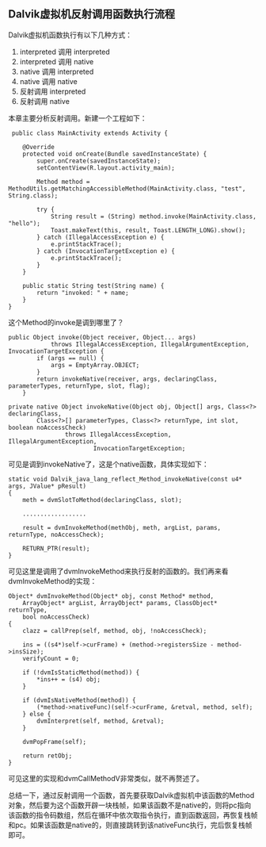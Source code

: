 Dalvik虚拟机反射调用函数执行流程
----------------------------------

Dalvik虚拟机函数执行有以下几种方式：

1. interpreted 调用 interpreted
2. interpreted 调用 native
3. native 调用 interpreted
4. native 调用 native
5. 反射调用 interpreted
6. 反射调用 native

本章主要分析反射调用。新建一个工程如下：

```
 public class MainActivity extends Activity {

    @Override
    protected void onCreate(Bundle savedInstanceState) {
        super.onCreate(savedInstanceState);
        setContentView(R.layout.activity_main);

        Method method = MethodUtils.getMatchingAccessibleMethod(MainActivity.class, "test", String.class);

        try {
            String result = (String) method.invoke(MainActivity.class, "hello");
            Toast.makeText(this, result, Toast.LENGTH_LONG).show();
        } catch (IllegalAccessException e) {
            e.printStackTrace();
        } catch (InvocationTargetException e) {
            e.printStackTrace();
        }
    }

    public static String test(String name) {
        return "invoked: " + name;
    }
}
```

这个Method的invoke是调到哪里了？

```
public Object invoke(Object receiver, Object... args)
            throws IllegalAccessException, IllegalArgumentException, InvocationTargetException {
        if (args == null) {
            args = EmptyArray.OBJECT;
        }
        return invokeNative(receiver, args, declaringClass, parameterTypes, returnType, slot, flag);
    }

private native Object invokeNative(Object obj, Object[] args, Class<?> declaringClass,
        Class<?>[] parameterTypes, Class<?> returnType, int slot, boolean noAccessCheck)
                throws IllegalAccessException, IllegalArgumentException,
                        InvocationTargetException;
```

可见是调到invokeNative了，这是个native函数，具体实现如下：

```
static void Dalvik_java_lang_reflect_Method_invokeNative(const u4* args, JValue* pResult)
{
    meth = dvmSlotToMethod(declaringClass, slot);
    
    ..................
    
    result = dvmInvokeMethod(methObj, meth, argList, params, returnType, noAccessCheck);

    RETURN_PTR(result);
}
```

可见这里是调用了dvmInvokeMethod来执行反射的函数的。我们再来看dvmInvokeMethod的实现：

```
Object* dvmInvokeMethod(Object* obj, const Method* method,
    ArrayObject* argList, ArrayObject* params, ClassObject* returnType,
    bool noAccessCheck)
{
    clazz = callPrep(self, method, obj, !noAccessCheck);

    ins = ((s4*)self->curFrame) + (method->registersSize - method->insSize);
    verifyCount = 0;

    if (!dvmIsStaticMethod(method)) {
        *ins++ = (s4) obj;
    }

    if (dvmIsNativeMethod(method)) {
        (*method->nativeFunc)(self->curFrame, &retval, method, self);
    } else {
        dvmInterpret(self, method, &retval);
    }

    dvmPopFrame(self);

    return retObj;
}
```

可见这里的实现和dvmCallMethodV非常类似，就不再赘述了。

总结一下，通过反射调用一个函数，首先要获取Dalvik虚拟机中该函数的Method对象，然后要为这个函数开辟一块栈帧，如果该函数不是native的，则将pc指向该函数的指令码数组，然后在循环中依次取指令执行，直到函数返回，再恢复栈帧和pc。如果该函数是native的，则直接跳转到该nativeFunc执行，完后恢复栈帧即可。

